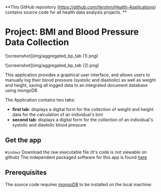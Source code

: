 **This GitHub repository (<https://github.com/jtkrohm/Health-Applications>) contains source code for all health data analysis projects.
**

# Project: BMI and Blood Pressure Data Collection

![screenshot](img/aggregated_bp_tab (1).png)

![screenshot](img/aggregated_bp_tab (2).png)


This application provides a graphical user interface, and allows users to manually log their
blood pressure (systolic and diastiolic) as well as weight and height, saving all logged data 
to an integrated document database using mongoDB


The Application contains two tabs:

 - **first tab**: displays a digital form for the collection of weight and height data for the calculation of an individual's bmi
 - **second tab**: displays a digital form for the collection of an individual's systolic and diastolic blood pressure

## Get the app
```Windows``` Download the raw executable file (it's code is not viewable on github)
The independent packaged software for this app is found [here][rawexecutable1] 

[rawexecutable1]: https://github.com/jtkrohm/Health-Applications/blob/main/aggregated_health_script_test.exe

## Prerequisites
The source code requires [mongoDB][mongolink] to be installed on the local machine: 

[mongolink]: https://www.mongodb.com/docs/manual/installation/?msockid=21c90a505ee9627631511e555f8563e4#install-mongodb

